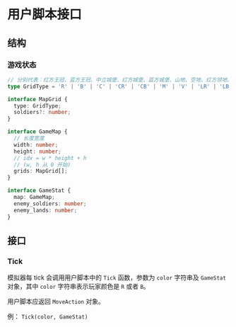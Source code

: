 # 用户脚本接口

## 结构

### 游戏状态

```ts
// 分别代表：红方王冠、蓝方王冠、中立城堡、红方城堡、蓝方城堡、山地、空地、红方领地、蓝方领地、战争迷雾中的空地、战争迷雾中的山地
type GridType = 'R' | 'B' | 'C' | 'CR' | 'CB' | 'M' | 'V' | 'LR' | 'LB' | 'F' | 'MF';

interface MapGrid {
  type: GridType;
  soldiers?: number;
}

interface GameMap {
  // 长度宽度
  width: number;
  height: number;
  // idx = w * height + h
  // (w, h 从 0 开始)
  grids: MapGrid[];
}

interface GameStat {
  map: GameMap;
  enemy_soldiers: number;
  enemy_lands: number;
}
```

## 接口

### Tick

模拟器每 tick 会调用用户脚本中的 `Tick` 函数，参数为 `color` 字符串及 `GameStat` 对象，其中 `color` 字符串表示玩家颜色是 `R` 或者 `B`。

用户脚本应返回 `MoveAction` 对象。

例： `Tick(color, GameStat)`
